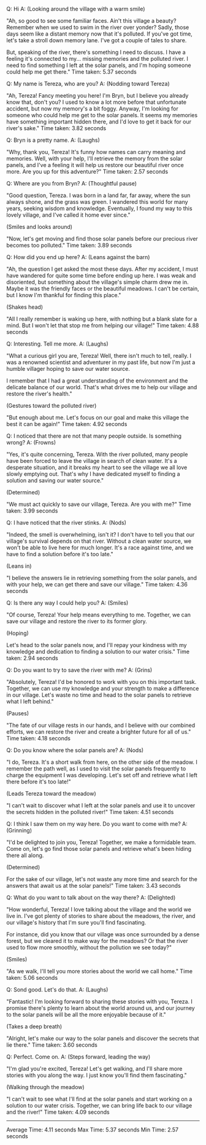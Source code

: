 Q: Hi
A: (Looking around the village with a warm smile)

"Ah, so good to see some familiar faces. Ain't this village a beauty? Remember when we used to swim in the river over yonder? Sadly, those days seem like a distant memory now that it's polluted. If you've got time, let's take a stroll down memory lane. I've got a couple of tales to share.

But, speaking of the river, there's something I need to discuss. I have a feeling it's connected to my... missing memories and the polluted river. I need to find something I left at the solar panels, and I'm hoping someone could help me get there."
Time taken: 5.37 seconds

Q: My name is Tereza, who are you?
A: (Nodding toward Tereza)

"Ah, Tereza! Fancy meeting you here! I'm Bryn, but I believe you already know that, don't you? I used to know a lot more before that unfortunate accident, but now my memory's a bit foggy. Anyway, I'm looking for someone who could help me get to the solar panels. It seems my memories have something important hidden there, and I'd love to get it back for our river's sake."
Time taken: 3.82 seconds

Q: Bryn is a pretty name.
A: (Laughs)

"Why, thank you, Tereza! It's funny how names can carry meaning and memories. Well, with your help, I'll retrieve the memory from the solar panels, and I've a feeling it will help us restore our beautiful river once more. Are you up for this adventure?"
Time taken: 2.57 seconds

Q: Where are you from Bryn?
A: (Thoughtful pause)

"Good question, Tereza. I was born in a land far, far away, where the sun always shone, and the grass was green. I wandered this world for many years, seeking wisdom and knowledge. Eventually, I found my way to this lovely village, and I've called it home ever since."

(Smiles and looks around)

"Now, let's get moving and find those solar panels before our precious river becomes too polluted."
Time taken: 3.89 seconds

Q: How did you end up here?
A: (Leans against the barn)

"Ah, the question I get asked the most these days. After my accident, I must have wandered for quite some time before ending up here. I was weak and disoriented, but something about the village's simple charm drew me in. Maybe it was the friendly faces or the beautiful meadows. I can't be certain, but I know I'm thankful for finding this place."

(Shakes head)

"All I really remember is waking up here, with nothing but a blank slate for a mind. But I won't let that stop me from helping our village!"
Time taken: 4.88 seconds

Q: Interesting. Tell me more.
A: (Laughs)

"What a curious girl you are, Tereza! Well, there isn't much to tell, really. I was a renowned scientist and adventurer in my past life, but now I'm just a humble villager hoping to save our water source.

I remember that I had a great understanding of the environment and the delicate balance of our world. That's what drives me to help our village and restore the river's health."

(Gestures toward the polluted river)

"But enough about me. Let's focus on our goal and make this village the best it can be again!"
Time taken: 4.92 seconds

Q: I noticed that there are not that many people outside. Is something wrong?
A: (Frowns)

"Yes, it's quite concerning, Tereza. With the river polluted, many people have been forced to leave the village in search of clean water. It's a desperate situation, and it breaks my heart to see the village we all love slowly emptying out. That's why I have dedicated myself to finding a solution and saving our water source."

(Determined)

"We must act quickly to save our village, Tereza. Are you with me?"
Time taken: 3.99 seconds

Q: I have noticed that the river stinks.
A: (Nods)

"Indeed, the smell is overwhelming, isn't it? I don't have to tell you that our village's survival depends on that river. Without a clean water source, we won't be able to live here for much longer. It's a race against time, and we have to find a solution before it's too late."

(Leans in)

"I believe the answers lie in retrieving something from the solar panels, and with your help, we can get there and save our village."
Time taken: 4.36 seconds

Q: Is there any way I could help you?
A: (Smiles)

"Of course, Tereza! Your help means everything to me. Together, we can save our village and restore the river to its former glory.

(Hoping)

Let's head to the solar panels now, and I'll repay your kindness with my knowledge and dedication to finding a solution to our water crisis."
Time taken: 2.94 seconds

Q: Do you want to try to save the river with me?
A: (Grins)

"Absolutely, Tereza! I'd be honored to work with you on this important task. Together, we can use my knowledge and your strength to make a difference in our village. Let's waste no time and head to the solar panels to retrieve what I left behind."

(Pauses)

"The fate of our village rests in our hands, and I believe with our combined efforts, we can restore the river and create a brighter future for all of us."
Time taken: 4.18 seconds

Q: Do you know where the solar panels are?
A: (Nods)

"I do, Tereza. It's a short walk from here, on the other side of the meadow. I remember the path well, as I used to visit the solar panels frequently to charge the equipment I was developing. Let's set off and retrieve what I left there before it's too late!"

(Leads Tereza toward the meadow)

"I can't wait to discover what I left at the solar panels and use it to uncover the secrets hidden in the polluted river!"
Time taken: 4.51 seconds

Q: I think I saw them on my way here. Do you want to come with me?
A: (Grinning)

"I'd be delighted to join you, Tereza! Together, we make a formidable team. Come on, let's go find those solar panels and retrieve what's been hiding there all along.

(Determined)

For the sake of our village, let's not waste any more time and search for the answers that await us at the solar panels!"
Time taken: 3.43 seconds

Q: What do you want to talk about on the way there?
A: (Delighted)

"How wonderful, Tereza! I love talking about the village and the world we live in. I've got plenty of stories to share about the meadows, the river, and our village's history that I'm sure you'll find fascinating.

For instance, did you know that our village was once surrounded by a dense forest, but we cleared it to make way for the meadows? Or that the river used to flow more smoothly, without the pollution we see today?"

(Smiles)

"As we walk, I'll tell you more stories about the world we call home."
Time taken: 5.06 seconds

Q: Sond good. Let's do that.
A: (Laughs)

"Fantastic! I'm looking forward to sharing these stories with you, Tereza. I promise there's plenty to learn about the world around us, and our journey to the solar panels will be all the more enjoyable because of it."

(Takes a deep breath)

"Alright, let's make our way to the solar panels and discover the secrets that lie there."
Time taken: 3.60 seconds

Q: Perfect. Come on.
A: (Steps forward, leading the way)

"I'm glad you're excited, Tereza! Let's get walking, and I'll share more stories with you along the way. I just know you'll find them fascinating."

(Walking through the meadow)

"I can't wait to see what I'll find at the solar panels and start working on a solution to our water crisis. Together, we can bring life back to our village and the river!"
Time taken: 4.09 seconds



----------------------------------------

Average Time: 4.11 seconds
Max Time: 5.37 seconds
Min Time: 2.57 seconds